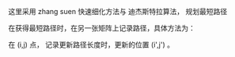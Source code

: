 这里采用 zhang suen 快速细化方法与 迪杰斯特拉算法， 规划最短路径

在获得最短路径时，在另一张矩阵上记录路径，具体方法为：

在 (i,j) 点， 记录更新路径长度时，更新的位置 (i',j') 。

